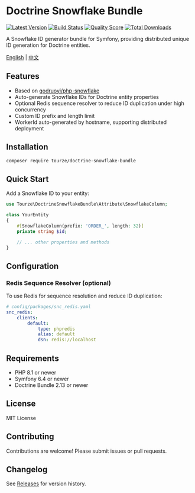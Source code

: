 # Doctrine Snowflake Bundle

[![Latest Version](https://img.shields.io/packagist/v/tourze/doctrine-snowflake-bundle.svg?style=flat-square)](https://packagist.org/packages/tourze/doctrine-snowflake-bundle)
[![Build Status](https://img.shields.io/travis/tourze/doctrine-snowflake-bundle/master.svg?style=flat-square)](https://travis-ci.org/tourze/doctrine-snowflake-bundle)
[![Quality Score](https://img.shields.io/scrutinizer/g/tourze/doctrine-snowflake-bundle.svg?style=flat-square)](https://scrutinizer-ci.com/g/tourze/doctrine-snowflake-bundle)
[![Total Downloads](https://img.shields.io/packagist/dt/tourze/doctrine-snowflake-bundle.svg?style=flat-square)](https://packagist.org/packages/tourze/doctrine-snowflake-bundle)

A Snowflake ID generator bundle for Symfony, providing distributed unique ID generation for Doctrine entities.

[English](README.md) | [中文](README.zh-CN.md)

## Features

- Based on [godruoyi/php-snowflake](https://github.com/godruoyi/php-snowflake)
- Auto-generate Snowflake IDs for Doctrine entity properties
- Optional Redis sequence resolver to reduce ID duplication under high concurrency
- Custom ID prefix and length limit
- WorkerId auto-generated by hostname, supporting distributed deployment

## Installation

```bash
composer require tourze/doctrine-snowflake-bundle
```

## Quick Start

Add a Snowflake ID to your entity:

```php
use Tourze\DoctrineSnowflakeBundle\Attribute\SnowflakeColumn;

class YourEntity
{
    #[SnowflakeColumn(prefix: 'ORDER_', length: 32)]
    private string $id;

    // ... other properties and methods
}
```

## Configuration

### Redis Sequence Resolver (optional)

To use Redis for sequence resolution and reduce ID duplication:

```yaml
# config/packages/snc_redis.yaml
snc_redis:
    clients:
        default:
            type: phpredis
            alias: default
            dsn: redis://localhost
```

## Requirements

- PHP 8.1 or newer
- Symfony 6.4 or newer
- Doctrine Bundle 2.13 or newer

## License

MIT License

## Contributing

Contributions are welcome! Please submit issues or pull requests.

## Changelog

See [Releases](https://packagist.org/packages/tourze/doctrine-snowflake-bundle#releases) for version history.
